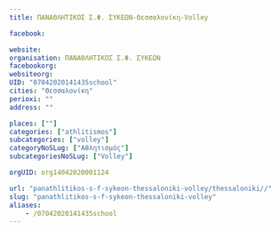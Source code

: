 ```yaml
---
title: ΠΑΝΑΘΛΗΤΙΚΟΣ Σ.Φ. ΣΥΚΕΩΝ-Θεσσαλονίκη-Volley

facebook:

website:
organisation: ΠΑΝΑΘΛΗΤΙΚΟΣ Σ.Φ. ΣΥΚΕΩΝ
facebookorg:
websiteorg:
UID: "07042020141435school"
cities: "Θεσσαλονίκη"
perioxi: ""
address: ""

places: [""]
categories: ["athlitismos"]
subcategories: ["volley"]
categoryNoSLug: ["Αθλητισμός"]
subcategoriesNoSLug: ["Volley"]

orgUID: org14042020001124

url: "panathlitikos-s-f-sykeon-thessaloniki-volley/thessaloniki//"
slug: "panathlitikos-s-f-sykeon-thessaloniki-volley"
aliases:
    - /07042020141435school
---
```





